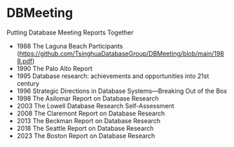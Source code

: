 # DBMeeting
Putting Database Meeting Reports Together


- 1988 The Laguna Beach Participants (https://github.com/TsinghuaDatabaseGroup/DBMeeting/blob/main/1988.pdf)
- 1990 The Palo Alto Report
- 1995 Database research: achievements and opportunities into 21st century
- 1996 Strategic Directions in Database Systems—Breaking Out of the Box
- 1998 The Asilomar Report on Database Research 
- 2003 The Lowell Database Research Self-Assessment
- 2008 The Claremont Report on Database Research 
- 2013 The Beckman Report on Database Research
- 2018 The Seattle Report on Database Research 
- 2023 The Boston Report on Database Research 



